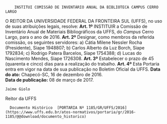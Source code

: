         INSTITUI COMISSÃO DE INVENTÁRIO ANUAL DA BIBLIOTECA CAMPUS CERRO LARGO  

 O REITOR DA UNIVERSIDADE FEDERAL DA FRONTEIRA SUL (UFFS), no uso de suas atribuições legais, resolve:   **Art. 1º** INSTITUIR a Comissão de Inventário Anual de Materiais Bibliográficos da UFFS, do *Campus* Cerro Largo, para o ano de 2016.   **Art. 2º** Designar, como membros da referida comissão, os seguintes servidores: a) Cátia Milene Nessler Rocha (Presidente), Siape 1948807; b) Carlos Alberto da Luz Borch, Siape 1792834; c) Rodrigo Patera Barcelos, Siape 1754388; d) Lucas do Nascimento Mendes, Siape 1726308.   **Art. 3º** Estabelecer o prazo de 45 (quarenta e cinco) dias para a realização do trabalho.   **Art. 4º** Esta Portaria entra em vigor na data de sua publicação no Boletim Oficial da UFFS.      **Data do ato:** Chapecó-SC, 16 de dezembro de 2016.   
 **Data de publicação:**  08 de março de 2017. 

    Jaime Giolo   
 Reitor da UFFS 

      Documento Histórico  [PORTARIA Nº 1185/GR/UFFS/2016](https://www.uffs.edu.br/atos-normativos/portaria/gr/2016-1185/@@download/documento_historico)     
      